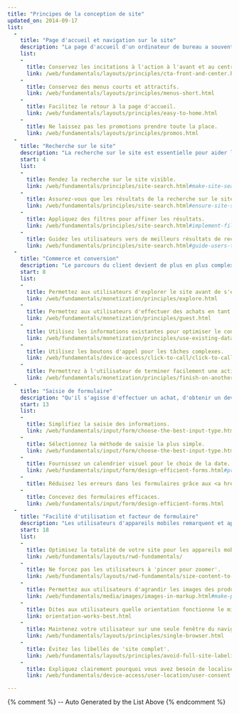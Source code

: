 ```yaml
---
title: "Principes de la conception de site"
updated_on: 2014-09-17
list:
  -
    title: "Page d'accueil et navigation sur le site"
    description: "La page d'accueil d'un ordinateur de bureau a souvent de nombreuses utilités, mais la page d'accueil d'un appareil mobile doit surtout permettre de connecter les utilisateurs au contenu qu'ils recherchent."
    list:
    -
      title: Conservez les incitations à l'action à l'avant et au centre.
      link: /web/fundamentals/layouts/principles/cta-front-and-center.html
    -
      title: Conservez des menus courts et attractifs.
      link: /web/fundamentals/layouts/principles/menus-short.html
    -
      title: Facilitez le retour à la page d'accueil.
      link: /web/fundamentals/layouts/principles/easy-to-home.html
    -
      title: Ne laissez pas les promotions prendre toute la place.
      link: /web/fundamentals/layouts/principles/promos.html 
  -
    title: "Recherche sur le site"
    description: "La recherche sur le site est essentielle pour aider les utilisateurs de mobiles à trouver rapidement ce qu'ils cherchent."
    start: 4
    list:
    -
      title: Rendez la recherche sur le site visible.
      link: /web/fundamentals/principles/site-search.html#make-site-search-visible
    -
      title: Assurez-vous que les résultats de la recherche sur le site sont pertinents.
      link: /web/fundamentals/principles/site-search.html#ensure-site-search-results-are-relevant
    -
      title: Appliquez des filtres pour affiner les résultats.
      link: /web/fundamentals/principles/site-search.html#implement-filters-to-narrow-results
    -
      title: Guidez les utilisateurs vers de meilleurs résultats de recherche sur le site.
      link: /web/fundamentals/principles/site-search.html#guide-users-to-better-site-search-results
  -
    title: "Commerce et conversion"
    description: "Le parcours du client devient de plus en plus complexe, et les utilisateurs d'attendent à effectuer la conversion à leurs conditions."
    start: 8
    list:
    -
      title: Permettez aux utilisateurs d'explorer le site avant de s'engager.
      link: /web/fundamentals/monetization/principles/explore.html
    -
      title: Permettez aux utilisateurs d'effectuer des achats en tant qu'invités.
      link: /web/fundamentals/monetization/principles/guest.html
    -
      title: Utilisez les informations existantes pour optimiser le confort des visiteurs.
      link: /web/fundamentals/monetization/principles/use-existing-data.html
    - 
      title: Utilisez les boutons d'appel pour les tâches complexes.
      link: /web/fundamentals/device-access/click-to-call/click-to-call.html
    - 
      title: Permettrez à l'utilisateur de terminer facilement une action sur un autre appareil.
      link: /web/fundamentals/monetization/principles/finish-on-another-device
  -
    title: "Saisie de formulaire"
    description: "Qu'il s'agisse d'effectuer un achat, d'obtenir un devis ou de s'inscrire sur une liste de destinataires, la conversion de votre utilisateur doit être aussi fluide que possible."
    start: 13
    list:
    -
      title: Simplifiez la saisie des informations.
      link: /web/fundamentals/input/form/choose-the-best-input-type.html
    -
      title: Sélectionnez la méthode de saisie la plus simple.
      link: /web/fundamentals/input/form/choose-the-best-input-type.html#offer-suggestions-during-input-with-datalist
    -
      title: Fournissez un calendrier visuel pour le choix de la date.
      link: /web/fundamentals/input/form/design-efficient-forms.html#provide-visual-calendars-when-selecting-dates
    -
      title: Réduisez les erreurs dans les formulaires grâce aux <a href="/web/fundamentals/input/form/label-and-name-inputs.html">libellés</a> et à la <a href="/web/fundamentals/input/form/provide-real-time-validation.html">validation en temps réel</a>.
    -
      title: Concevez des formulaires efficaces.
      link: /web/fundamentals/input/form/design-efficient-forms.html
  -
    title: "Facilité d'utilisation et facteur de formulaire"
    description: "Les utilisateurs d'appareils mobiles remarquent et apprécient les petites chose que vous faites pour améliorer leur expérience."
    start: 18
    list: 
    -
      title: Optimisez la totalité de votre site pour les appareils mobiles.
      link: /web/fundamentals/layouts/rwd-fundamentals/
    -
      title: Ne forcez pas les utilisateurs à 'pincer pour zoomer'.
      link: /web/fundamentals/layouts/rwd-fundamentals/size-content-to-the-viewport.html
    -
      title: Permettez aux utilisateurs d'agrandir les images des produits.
      link: /web/fundamentals/media/images/images-in-markup.html#make-product-images-expandable
    -
      title: Dites aux utilisateurs quelle orientation fonctionne le mieux.
      link: orientation-works-best.html
    -
      title: Maintenez votre utilisateur sur une seule fenêtre du navigateur.
      link: /web/fundamentals/layouts/principles/single-browser.html
    -
      title: Évitez les libellés de 'site complet'.
      link: /web/fundamentals/layouts/principles/avoid-full-site-labeling.html
    -
      title: Expliquez clairement pourquoi vous avez besoin de localiser un utilisateur.
      link: /web/fundamentals/device-access/user-location/user-consent.html#always-request-access-to-location-on-a-user-gesture

---
```


{% comment %}
  -- Auto Generated by the List Above
{% endcomment %}


